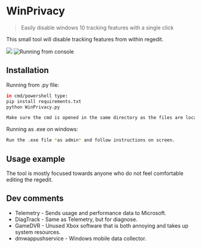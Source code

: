 # WinPrivacy
> Easily disable windows 10 tracking features with a single click


This small tool will disable tracking features from within regedit.

![](https://imgur.com/jcW3w9Z)
![Running from console](https://i.imgur.com/jcW3w9Z.png)
## Installation
Running from .py file:

```sh
in cmd/powershell type:
pip install requirements.txt
python WinPrivacy.py

Make sure the cmd is opened in the same directory as the files are locate
```

Running as .exe on windows:
```sh
Run the .exe file *as admin* and follow instructions on screen.
```

## Usage example

The tool is mostly focused towards anyone who do not feel comfortable editing the regedit. 


## Dev comments

* Telemetry - Sends usage and performance data to Microsoft.
* DiagTrack - Same as Telemetry, but for diagnose.
* GameDVR - Unused Xbox software that is both annoying and takes up system resources.
* dmwappushservice - Windows mobile data collector.



<!-- Markdown link & img dfn's -->
[npm-image]: https://img.shields.io/npm/v/datadog-metrics.svg?style=flat-square
[npm-url]: https://npmjs.org/package/datadog-metrics
[npm-downloads]: https://img.shields.io/npm/dm/datadog-metrics.svg?style=flat-square
[travis-image]: https://img.shields.io/travis/dbader/node-datadog-metrics/master.svg?style=flat-square
[travis-url]: https://travis-ci.org/dbader/node-datadog-metrics
[wiki]: https://github.com/yourname/yourproject/wiki
